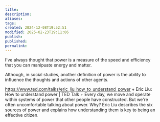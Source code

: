 ```yaml
---
title: 
description: 
aliases: 
tags: 
created: 2024-12-08T19:52:51
modified: 2025-02-23T19:11:06
publish: 
published: 
permalink: 
---
```



I've always thought that power is a measure of the speed and efficiency that you can manipuate energy and matter.


Although, in social studies, another definition of power is the ability to influence the thoughts and actions of other agents.



https://www.ted.com/talks/eric_liu_how_to_understand_power + Eric Liu: How to understand power | TED Talk + Every day, we move and operate within systems of power that other people have constructed. But we're often uncomfortable talking about power. Why? Eric Liu describes the six sources of power and explains how understanding them is key to being an effective citizen.
